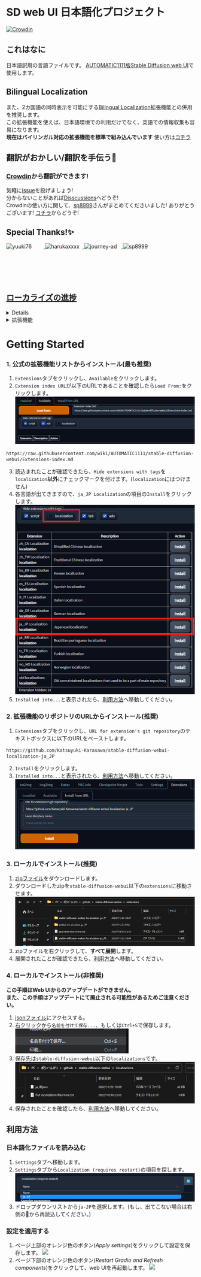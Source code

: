 # SD web UI 日本語化プロジェクト
[![Crowdin](https://badges.crowdin.net/stable-diffusion-webui-localization-ja_JP/localized.svg)](https://crowdin.com/project/stable-diffusion-webui-localization-ja_JP)

## これはなに
日本語訳用の言語ファイルです。 [AUTOMATIC1111版Stable Diffusion web UI](https://github.com/AUTOMATIC1111/stable-diffusion-webui)で使用します。

## Bilingual Localization
また、2カ国語の同時表示を可能にする[Bilingual Localization](https://github.com/journey-ad/sd-webui-bilingual-localization/blob/main/README_JA.md)拡張機能との併用を推奨します。  
この拡張機能を使えば、日本語環境での利用だけでなく、英語での情報収集も容易になります。  
**現在はバイリンガル対応の拡張機能を標準で組み込んでいます**  使い方は[コチラ](https://github.com/journey-ad/sd-webui-bilingual-localization/blob/main/README_JA.md)

## 翻訳がおかしい/翻訳を手伝う📘
### [Crowdin](https://crwd.in/stable-diffusion-webui-localization-ja_JP)から翻訳ができます!
気軽に[issue](https://github.com/Katsuyuki-Karasawa/stable-diffusion-webui-localization-ja_JP/issues)を投げましょう!  
分からないことがあれば[Disscussions](https://github.com/Katsuyuki-Karasawa/stable-diffusion-webui-localization-ja_JP/discussions)へどうぞ!  
Crowdinの使い方に関して、[sp8999](https://twitter.com/sp8999)さんがまとめてくださいました! ありがとうございます!
[コチラ](https://sp8999.com/stable-diffusion/2023/03/20/870/)からどうぞ!

## Special Thanks!✨
<a href=https://github.com/yuuki76/webui-localization-ja_JP><img src="https://github.com/yuuki76.png" alt="yuuki76" style="display: inline-block; width: 100px; height: 100px;">
<a href=https://github.com/harukaxxxx/stable-diffusion-webui-localization-source><img src="https://github.com/harukaxxxx.png" alt="harukaxxxx" style="display: inline-block; width: 100px; height: 100px;">
<a href=https://github.com/journey-ad/sd-webui-bilingual-localization><img src="https://github.com/journey-ad.png" alt="journey-ad" style="display: inline-block; width: 100px; height: 100px;">
<a href=https://sp8999.com/stable-diffusion/2023/03/20/870/><img src="https://pbs.twimg.com/profile_images/1611351286477377538/86YeQooS.jpg" alt="sp8999" style="display: inline-block; width: 100px; height: 100px;">

## ローカライズの進捗

<details>
<summary>WebUI</summary>

- [ ] ![ExtensionList translated 68%](https://geps.dev/progress/68?dangerColor=c9f2dc&warningColor=6cc570&successColor=00ff7f) [ExtensionList](https://raw.githubusercontent.com/wiki/AUTOMATIC1111/stable-diffusion-webui/Extensions-index.md)
- [ ] ![StableDiffusion translated 90%](https://geps.dev/progress/90?dangerColor=c9f2dc&warningColor=6cc570&successColor=00ff7f) [StableDiffusion](https://github.com/AUTOMATIC1111/stable-diffusion-webui)
</details>

<details>
<summary>拡張機能</summary>

- [x] ![Aesthetic Gradients translated 100%](https://geps.dev/progress/100?dangerColor=c9f2dc&warningColor=6cc570&successColor=00ff7f) [Aesthetic Gradients](https://github.com/AUTOMATIC1111/stable-diffusion-webui-aesthetic-gradients)
- [x] ![Aesthetic Image Scorer translated 100%](https://geps.dev/progress/100?dangerColor=c9f2dc&warningColor=6cc570&successColor=00ff7f) [Aesthetic Image Scorer]()
- [ ] ![Artists To Study translated 11%](https://geps.dev/progress/11?dangerColor=c9f2dc&warningColor=6cc570&successColor=00ff7f) [Artists To Study]()
- [x] ![Auto TLS-HTTPS translated 100%](https://geps.dev/progress/100?dangerColor=c9f2dc&warningColor=6cc570&successColor=00ff7f) [Auto TLS-HTTPS]()
- [x] ![Bilingual Localization translated 100%](https://geps.dev/progress/100?dangerColor=c9f2dc&warningColor=6cc570&successColor=00ff7f) [Bilingual Localization]()
- [x] ![Booru tag autocompletion translated 100%](https://geps.dev/progress/100?dangerColor=c9f2dc&warningColor=6cc570&successColor=00ff7f) [Booru tag autocompletion](https://github.com/DominikDoom/a1111-sd-webui-tagcomplete)
- [ ] ![DAAM translated 76%](https://geps.dev/progress/76?dangerColor=c9f2dc&warningColor=6cc570&successColor=00ff7f) [DAAM]()
- [ ] ![Dataset Tag Editor translated 7%](https://geps.dev/progress/7?dangerColor=c9f2dc&warningColor=6cc570&successColor=00ff7f) [Dataset Tag Editor](https://github.com/toshiaki1729/stable-diffusion-webui-dataset-tag-editor)
- [ ] ![Deforum translated 0%](https://geps.dev/progress/0?dangerColor=c9f2dc&warningColor=6cc570&successColor=00ff7f) [Deforum]()
- [ ] ![Depth Maps translated 25%](https://geps.dev/progress/25?dangerColor=c9f2dc&warningColor=6cc570&successColor=00ff7f) [Depth Maps]()
- [x] ![Depth map library and poser translated 100%](https://geps.dev/progress/100?dangerColor=c9f2dc&warningColor=6cc570&successColor=00ff7f) [Depth map library and poser]()
- [x] ![Detection Detailer translated 100%](https://geps.dev/progress/100?dangerColor=c9f2dc&warningColor=6cc570&successColor=00ff7f) [Detection Detailer]()
- [ ] ![DreamArtist-sd-webui-extension translated 6%](https://geps.dev/progress/6?dangerColor=c9f2dc&warningColor=6cc570&successColor=00ff7f) [DreamArtist-sd-webui-extension](https://github.com/7eu7d7/DreamArtist-sd-webui-extension)
- [ ] ![DreamArtist translated 0%](https://geps.dev/progress/0?dangerColor=c9f2dc&warningColor=6cc570&successColor=00ff7f) [DreamArtist](https://github.com/7eu7d7/DreamArtist-sd-webui-extension)
- [ ] ![Dreambooth translated 5%](https://geps.dev/progress/5?dangerColor=c9f2dc&warningColor=6cc570&successColor=00ff7f) [Dreambooth]()
- [ ] ![Dynamic Prompts translated 1%](https://geps.dev/progress/1?dangerColor=c9f2dc&warningColor=6cc570&successColor=00ff7f) [Dynamic Prompts]()
- [ ] ![Embeddings editor translated 4%](https://geps.dev/progress/4?dangerColor=c9f2dc&warningColor=6cc570&successColor=00ff7f) [Embeddings editor]()
- [ ] ![Hypernetwork-Monkeypatch-Extension translated 10%](https://geps.dev/progress/10?dangerColor=c9f2dc&warningColor=6cc570&successColor=00ff7f) [Hypernetwork-Monkeypatch-Extension]()
- [x] ![Image Browser translated 100%](https://geps.dev/progress/100?dangerColor=c9f2dc&warningColor=6cc570&successColor=00ff7f) [Image Browser]()
- [ ] ![Inspiration translated 2%](https://geps.dev/progress/2?dangerColor=c9f2dc&warningColor=6cc570&successColor=00ff7f) [Inspiration]()
- [ ] ![LLUL translated 18%](https://geps.dev/progress/18?dangerColor=c9f2dc&warningColor=6cc570&successColor=00ff7f) [LLUL](https://github.com/hnmr293/sd-webui-llul)
- [x] ![Latent Couple translated 100%](https://geps.dev/progress/100?dangerColor=c9f2dc&warningColor=6cc570&successColor=00ff7f) [Latent Couple](https://github.com/opparco/stable-diffusion-webui-two-shot)
- [ ] ![Latent Mirroring translated 15%](https://geps.dev/progress/15?dangerColor=c9f2dc&warningColor=6cc570&successColor=00ff7f) [Latent Mirroring]()
- [ ] ![Model Previews translated 19%](https://geps.dev/progress/19?dangerColor=c9f2dc&warningColor=6cc570&successColor=00ff7f) [Model Previews]()
- [x] ![OpenPose Editor translated 100%](https://geps.dev/progress/100?dangerColor=c9f2dc&warningColor=6cc570&successColor=00ff7f) [OpenPose Editor]()
- [x] ![Pixelization translated 100%](https://geps.dev/progress/100?dangerColor=c9f2dc&warningColor=6cc570&successColor=00ff7f) [Pixelization]()
- [ ] ![Randomize translated 2%](https://geps.dev/progress/2?dangerColor=c9f2dc&warningColor=6cc570&successColor=00ff7f) [Randomize]()
- [ ] ![SD-latent-mirroring translated 0%](https://geps.dev/progress/0?dangerColor=c9f2dc&warningColor=6cc570&successColor=00ff7f) [SD-latent-mirroring](https://github.com/dfaker/SD-latent-mirroring)
- [ ] ![Smart Process translated 12%](https://geps.dev/progress/12?dangerColor=c9f2dc&warningColor=6cc570&successColor=00ff7f) [Smart Process]()
- [ ] ![Text2Prompt translated 79%](https://geps.dev/progress/79?dangerColor=c9f2dc&warningColor=6cc570&successColor=00ff7f) [Text2Prompt]()
- [x] ![Tokenizer translated 100%](https://geps.dev/progress/100?dangerColor=c9f2dc&warningColor=6cc570&successColor=00ff7f) [Tokenizer]()
- [ ] ![Ultimate SD Upscale translated 17%](https://geps.dev/progress/17?dangerColor=c9f2dc&warningColor=6cc570&successColor=00ff7f) [Ultimate SD Upscale](https://github.com/Coyote-A/ultimate-upscale-for-automatic1111)
- [ ] ![VRAM Estimator translated 73%](https://geps.dev/progress/73?dangerColor=c9f2dc&warningColor=6cc570&successColor=00ff7f) [VRAM Estimator](https://github.com/space-nuko/a1111-stable-diffusion-webui-vram-estimator)
- [x] ![WD 1.4 Tagger translated 100%](https://geps.dev/progress/100?dangerColor=c9f2dc&warningColor=6cc570&successColor=00ff7f) [WD 1.4 Tagger]()
- [x] ![Wildcards translated 100%](https://geps.dev/progress/100?dangerColor=c9f2dc&warningColor=6cc570&successColor=00ff7f) [Wildcards]()
- [x] ![a1111-sd-webui-haku-img translated 100%](https://geps.dev/progress/100?dangerColor=c9f2dc&warningColor=6cc570&successColor=00ff7f) [a1111-sd-webui-haku-img](https://github.com/KohakuBlueleaf/a1111-sd-webui-haku-img)
- [x] ![a1111-sd-webui-tagcomplete translated 100%](https://geps.dev/progress/100?dangerColor=c9f2dc&warningColor=6cc570&successColor=00ff7f) [a1111-sd-webui-tagcomplete](https://github.com/DominikDoom/a1111-sd-webui-tagcomplete)
- [x] ![a1111-stable-diffusion-webui-vram-estimator translated 100%](https://geps.dev/progress/100?dangerColor=c9f2dc&warningColor=6cc570&successColor=00ff7f) [a1111-stable-diffusion-webui-vram-estimator](https://github.com/space-nuko/a1111-stable-diffusion-webui-vram-estimator)
- [ ] ![auto-sd-paint-ext translated 7%](https://geps.dev/progress/7?dangerColor=c9f2dc&warningColor=6cc570&successColor=00ff7f) [auto-sd-paint-ext](https://github.com/Interpause/auto-sd-paint-ext)
- [x] ![conditioning-highres-fix translated 100%](https://geps.dev/progress/100?dangerColor=c9f2dc&warningColor=6cc570&successColor=00ff7f) [conditioning-highres-fix]()
- [ ] ![deforum-for-automatic1111-webui translated 1%](https://geps.dev/progress/1?dangerColor=c9f2dc&warningColor=6cc570&successColor=00ff7f) [deforum-for-automatic1111-webui](https://github.com/deforum-art/deforum-for-automatic1111-webui)
- [ ] ![haku-img translated 91%](https://geps.dev/progress/91?dangerColor=c9f2dc&warningColor=6cc570&successColor=00ff7f) [haku-img]()
- [x] ![novelai-2-local-prompt translated 100%](https://geps.dev/progress/100?dangerColor=c9f2dc&warningColor=6cc570&successColor=00ff7f) [novelai-2-local-prompt](https://github.com/animerl/novelai-2-local-prompt)
- [ ] ![openOutpaint extension translated 0%](https://geps.dev/progress/0?dangerColor=c9f2dc&warningColor=6cc570&successColor=00ff7f) [openOutpaint extension]()
- [ ] ![openOutpaint-webUI-extension translated 0%](https://geps.dev/progress/0?dangerColor=c9f2dc&warningColor=6cc570&successColor=00ff7f) [openOutpaint-webUI-extension](https://github.com/zero01101/openOutpaint-webUI-extension)
- [x] ![openpose-editor translated 100%](https://geps.dev/progress/100?dangerColor=c9f2dc&warningColor=6cc570&successColor=00ff7f) [openpose-editor](https://github.com/fkunn1326/openpose-editor)
- [x] ![posex translated 100%](https://geps.dev/progress/100?dangerColor=c9f2dc&warningColor=6cc570&successColor=00ff7f) [posex](https://github.com/hnmr293/posex)
- [x] ![prompt travel translated 100%](https://geps.dev/progress/100?dangerColor=c9f2dc&warningColor=6cc570&successColor=00ff7f) [prompt travel]()
- [ ] ![sd-3dmodel-loader translated 1%](https://geps.dev/progress/1?dangerColor=c9f2dc&warningColor=6cc570&successColor=00ff7f) [sd-3dmodel-loader](https://github.com/jtydhr88/sd-3dmodel-loader)
- [ ] ![sd-dynamic-prompts translated 30%](https://geps.dev/progress/30?dangerColor=c9f2dc&warningColor=6cc570&successColor=00ff7f) [sd-dynamic-prompts](https://github.com/adieyal/sd-dynamic-prompts)
- [ ] ![sd-model-preview-xd translated 29%](https://geps.dev/progress/29?dangerColor=c9f2dc&warningColor=6cc570&successColor=00ff7f) [sd-model-preview-xd](https://github.com/CurtisDS/sd-model-preview-xd)
- [x] ![sd-webui-additional-networks translated 100%](https://geps.dev/progress/100?dangerColor=c9f2dc&warningColor=6cc570&successColor=00ff7f) [sd-webui-additional-networks](https://github.com/kohya-ss/sd-webui-additional-networks)
- [x] ![sd-webui-bilingual-localization translated 100%](https://geps.dev/progress/100?dangerColor=c9f2dc&warningColor=6cc570&successColor=00ff7f) [sd-webui-bilingual-localization](https://github.com/journey-ad/sd-webui-bilingual-localization)
- [ ] ![sd-webui-controlnet translated 91%](https://geps.dev/progress/91?dangerColor=c9f2dc&warningColor=6cc570&successColor=00ff7f) [sd-webui-controlnet](https://github.com/Mikubill/sd-webui-controlnet)
- [x] ![sd-webui-depth-lib translated 100%](https://geps.dev/progress/100?dangerColor=c9f2dc&warningColor=6cc570&successColor=00ff7f) [sd-webui-depth-lib](https://github.com/jexom/sd-webui-depth-lib)
- [ ] ![sd-webui-llul translated 17%](https://geps.dev/progress/17?dangerColor=c9f2dc&warningColor=6cc570&successColor=00ff7f) [sd-webui-llul](https://github.com/hnmr293/sd-webui-llul)
- [x] ![sd-webui-tunnels translated 100%](https://geps.dev/progress/100?dangerColor=c9f2dc&warningColor=6cc570&successColor=00ff7f) [sd-webui-tunnels](https://github.com/Bing-su/sd-webui-tunnels)
- [ ] ![sd_dreambooth_extension translated 4%](https://geps.dev/progress/4?dangerColor=c9f2dc&warningColor=6cc570&successColor=00ff7f) [sd_dreambooth_extension]()
- [ ] ![sd_smartprocess translated 20%](https://geps.dev/progress/20?dangerColor=c9f2dc&warningColor=6cc570&successColor=00ff7f) [sd_smartprocess](https://github.com/d8ahazard/sd_smartprocess)
- [x] ![seed travel translated 100%](https://geps.dev/progress/100?dangerColor=c9f2dc&warningColor=6cc570&successColor=00ff7f) [seed travel]()
- [x] ![seed_travel translated 100%](https://geps.dev/progress/100?dangerColor=c9f2dc&warningColor=6cc570&successColor=00ff7f) [seed_travel](https://github.com/yownas/seed_travel)
- [x] ![shift-attention translated 100%](https://geps.dev/progress/100?dangerColor=c9f2dc&warningColor=6cc570&successColor=00ff7f) [shift-attention](https://github.com/yownas/shift-attention)
- [ ] ![stable-diffusion-webui-aesthetic-gradients translated 0%](https://geps.dev/progress/0?dangerColor=c9f2dc&warningColor=6cc570&successColor=00ff7f) [stable-diffusion-webui-aesthetic-gradients](https://github.com/AUTOMATIC1111/stable-diffusion-webui-aesthetic-gradients)
- [ ] ![stable-diffusion-webui-aesthetic-image-scorer translated 24%](https://geps.dev/progress/24?dangerColor=c9f2dc&warningColor=6cc570&successColor=00ff7f) [stable-diffusion-webui-aesthetic-image-scorer](https://github.com/tsngo/stable-diffusion-webui-aesthetic-image-scorer)
- [ ] ![stable-diffusion-webui-artists-to-study translated 5%](https://geps.dev/progress/5?dangerColor=c9f2dc&warningColor=6cc570&successColor=00ff7f) [stable-diffusion-webui-artists-to-study](https://github.com/camenduru/stable-diffusion-webui-artists-to-study)
- [ ] ![stable-diffusion-webui-conditioning-highres-fix translated 0%](https://geps.dev/progress/0?dangerColor=c9f2dc&warningColor=6cc570&successColor=00ff7f) [stable-diffusion-webui-conditioning-highres-fix](https://github.com/klimaleksus/stable-diffusion-webui-conditioning-highres-fix)
- [ ] ![stable-diffusion-webui-daam translated 15%](https://geps.dev/progress/15?dangerColor=c9f2dc&warningColor=6cc570&successColor=00ff7f) [stable-diffusion-webui-daam](https://github.com/toriato/stable-diffusion-webui-daam)
- [ ] ![stable-diffusion-webui-dataset-tag-editor translated 3%](https://geps.dev/progress/3?dangerColor=c9f2dc&warningColor=6cc570&successColor=00ff7f) [stable-diffusion-webui-dataset-tag-editor](https://github.com/toshiaki1729/stable-diffusion-webui-dataset-tag-editor)
- [ ] ![stable-diffusion-webui-depthmap-script translated 12%](https://geps.dev/progress/12?dangerColor=c9f2dc&warningColor=6cc570&successColor=00ff7f) [stable-diffusion-webui-depthmap-script](https://github.com/thygate/stable-diffusion-webui-depthmap-script)
- [ ] ![stable-diffusion-webui-embedding-editor translated 4%](https://geps.dev/progress/4?dangerColor=c9f2dc&warningColor=6cc570&successColor=00ff7f) [stable-diffusion-webui-embedding-editor]()
- [x] ![stable-diffusion-webui-images-browser translated 100%](https://geps.dev/progress/100?dangerColor=c9f2dc&warningColor=6cc570&successColor=00ff7f) [stable-diffusion-webui-images-browser]()
- [ ] ![stable-diffusion-webui-inspiration translated 6%](https://geps.dev/progress/6?dangerColor=c9f2dc&warningColor=6cc570&successColor=00ff7f) [stable-diffusion-webui-inspiration](https://github.com/yfszzx/stable-diffusion-webui-inspiration)
- [x] ![stable-diffusion-webui-pixelization translated 100%](https://geps.dev/progress/100?dangerColor=c9f2dc&warningColor=6cc570&successColor=00ff7f) [stable-diffusion-webui-pixelization](https://github.com/AUTOMATIC1111/stable-diffusion-webui-pixelization)
- [ ] ![stable-diffusion-webui-randomize translated 12%](https://geps.dev/progress/12?dangerColor=c9f2dc&warningColor=6cc570&successColor=00ff7f) [stable-diffusion-webui-randomize]()
- [ ] ![stable-diffusion-webui-text2prompt translated 6%](https://geps.dev/progress/6?dangerColor=c9f2dc&warningColor=6cc570&successColor=00ff7f) [stable-diffusion-webui-text2prompt](https://github.com/toshiaki1729/stable-diffusion-webui-text2prompt)
- [ ] ![stable-diffusion-webui-tokenizer translated 73%](https://geps.dev/progress/73?dangerColor=c9f2dc&warningColor=6cc570&successColor=00ff7f) [stable-diffusion-webui-tokenizer](https://github.com/AUTOMATIC1111/stable-diffusion-webui-tokenizer)
- [ ] ![stable-diffusion-webui-two-shot translated 55%](https://geps.dev/progress/55?dangerColor=c9f2dc&warningColor=6cc570&successColor=00ff7f) [stable-diffusion-webui-two-shot](https://github.com/opparco/stable-diffusion-webui-two-shot)
- [ ] ![training-picker translated 0%](https://geps.dev/progress/0?dangerColor=c9f2dc&warningColor=6cc570&successColor=00ff7f) [training-picker](https://github.com/Maurdekye/training-picker)
- [ ] ![ultimate-upscale-for-automatic1111 translated 19%](https://geps.dev/progress/19?dangerColor=c9f2dc&warningColor=6cc570&successColor=00ff7f) [ultimate-upscale-for-automatic1111](https://github.com/Coyote-A/ultimate-upscale-for-automatic1111)
- [ ] ![unprompted translated 0%](https://geps.dev/progress/0?dangerColor=c9f2dc&warningColor=6cc570&successColor=00ff7f) [unprompted](https://github.com/ThereforeGames/unprompted)
- [ ] ![multidiffusion-upscaler-for-automatic1111 translated 36%](https://geps.dev/progress/36?dangerColor=c9f2dc&warningColor=6cc570&successColor=00ff7f) [multidiffusion-upscaler-for-automatic1111](https://github.com/pkuliyi2015/multidiffusion-upscaler-for-automatic1111)
- [ ] ![stable-diffusion-webui-rembg translated 10%](https://geps.dev/progress/10?dangerColor=c9f2dc&warningColor=6cc570&successColor=00ff7f) [stable-diffusion-webui-rembg](https://github.com/AUTOMATIC1111/stable-diffusion-webui-rembg)
</details>

# Getting Started
### 1. 公式の拡張機能リストからインストール(最も推奨)
1. `Extensions`タブをクリックし、`Available`をクリックします。
2. `Extension index URL`が以下のURLであることを確認したら`Load From:`をクリックします。
![](./images/official-extensions-list1.png)
```
https://raw.githubusercontent.com/wiki/AUTOMATIC1111/stable-diffusion-webui/Extensions-index.md
```
3. 読込まれたことが確認できたら、`Hide extensions with tags`を`localization`**以外**にチェックマークを付けます。(`localization`にはつけません)
4. 各言語が出てきますので、`ja_JP Localization`の項目の`Install`をクリックします。
![](./images/official-extensions-list2.png)
5. `Installed into...`と表示されたら、[利用方法](#利用方法)へ移動してください。


### 2. 拡張機能のリポジトリのURLからインストール(推奨)
1. `Extensions`タブをクリックし、`URL for extension's git repository`のテキストボックスに以下のURLをペーストします。
```
https://github.com/Katsuyuki-Karasawa/stable-diffusion-webui-localization-ja_JP
```
2. `Install`をクリックします。
3. `Installed into...`と表示されたら、[利用方法](#利用方法)へ移動してください。
![](./images/install-from-url.png)


### 3. ローカルでインストール(推奨)
1. [zipファイル](https://github.com/Katsuyuki-Karasawa/stable-diffusion-webui-localization-ja_JP/archive/refs/heads/main.zip)をダウンロードします。
2. ダウンロードしたzipを`stable-diffusion-webui`以下の`extensions`に移動させます。
![](./images/local-install-dir.png)
3. zipファイルを右クリックして、**すべて展開**します。
4. 展開されたことが確認できたら、[利用方法](#利用方法)へ移動してください。

### 4. ローカルでインストール(非推奨)
**この手順はWeb UIからのアップデートができません。**  
**また、この手順はアップデートにて廃止される可能性があるためご注意ください。**
1. [jsonファイル](https://raw.githubusercontent.com/Katsuyuki-Karasawa/stable-diffusion-webui-localization-ja_JP/main/localizations/ja_JP.json)にアクセスする。
2. 右クリックから`名前を付けて保存...`、もしくは`Ctrl+S`で保存します。
![](./images/save-json.png)
3. 保存先は`stable-diffusion-webui`以下の`localizations`です。
![](./images/local-json-dir.png)
4. 保存されたことを確認したら、[利用方法](#利用方法)へ移動してください。


## 利用方法
### 日本語化ファイルを読み込む
1. `Settings`タブへ移動します。
2. `Settings`タブから`Localization (requires restart)`の項目を探します。
![](./images/localozation-section.png)
3. ドロップダウンリストから`ja-JP`を選択します。(もし、出てこない場合は右側の🔄から再読込してください。)

### 設定を適用する
1. ページ上部のオレンジ色のボタン(*Apply settings*)をクリックして設定を保存します。
![](https://user-images.githubusercontent.com/60730393/202901412-26765c04-e69c-4beb-a56b-9e310ed273ca.png)
2. ページ下部のオレンジ色のボタン(*Restart Gradio and Refresh components*)をクリックして、web UIを再起動します。
![](https://user-images.githubusercontent.com/60730393/202901401-de7d34e9-67c6-4f39-8f5f-b0c0c7a58b54.png)
